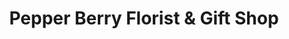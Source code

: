 ---
title: "Pepper Berry Florist & Gift Shop"
url: /melrose/pepper-berry-florist-and-gift-shop/
shop: florist
---